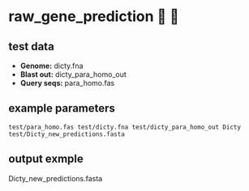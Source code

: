 # raw_gene_prediction :poop: :see_no_evil:

## test data
- **Genome:** dicty.fna
- **Blast out:** dicty_para_homo_out
- **Query seqs:** para_homo.fas

## example parameters
`test/para_homo.fas test/dicty.fna test/dicty_para_homo_out Dicty test/Dicty_new_predictions.fasta`

## output exmple
Dicty_new_predictions.fasta
